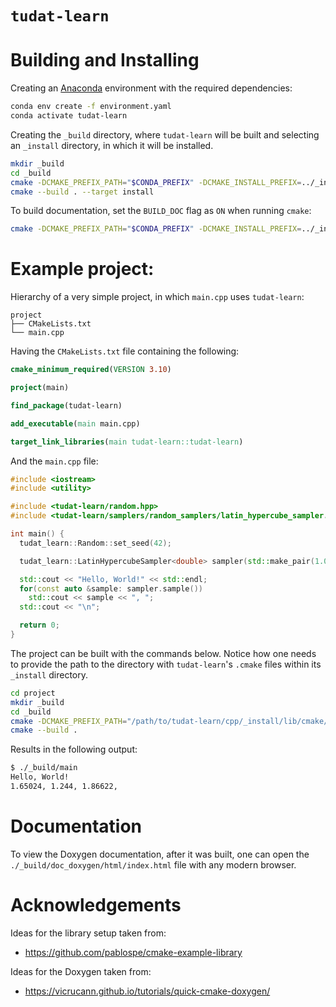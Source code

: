 # `tudat-learn`

# Building and Installing

Creating an [Anaconda](https://docs.anaconda.com/anaconda/install/index.html) environment with the required dependencies:

```bash
conda env create -f environment.yaml
conda activate tudat-learn
```


Creating the `_build` directory, where `tudat-learn` will be built and selecting an `_install` directory, in which it will be installed.
```bash
mkdir _build
cd _build
cmake -DCMAKE_PREFIX_PATH="$CONDA_PREFIX" -DCMAKE_INSTALL_PREFIX=../_install ..
cmake --build . --target install
```

To build documentation, set the `BUILD_DOC` flag as `ON` when running `cmake`:
```bash
cmake -DCMAKE_PREFIX_PATH="$CONDA_PREFIX" -DCMAKE_INSTALL_PREFIX=../_install -DBUILD_DOC=ON ..
```

# Example project:

Hierarchy of a very simple project, in which `main.cpp` uses `tudat-learn`:
```
project
├── CMakeLists.txt
└── main.cpp
```

Having the `CMakeLists.txt` file containing the following:
```cmake
cmake_minimum_required(VERSION 3.10)

project(main)

find_package(tudat-learn)

add_executable(main main.cpp)

target_link_libraries(main tudat-learn::tudat-learn)
```

And the `main.cpp` file:
```cpp
#include <iostream>
#include <utility>

#include <tudat-learn/random.hpp>
#include <tudat-learn/samplers/random_samplers/latin_hypercube_sampler.hpp>

int main() {
  tudat_learn::Random::set_seed(42);

  tudat_learn::LatinHypercubeSampler<double> sampler(std::make_pair(1.0,2.0), 3);

  std::cout << "Hello, World!" << std::endl;
  for(const auto &sample: sampler.sample())
    std::cout << sample << ", ";
  std::cout << "\n";

  return 0;
}
```


The project can be built with the commands below. Notice how one needs to provide the path to the directory with `tudat-learn`'s `.cmake` files within its `_install` directory.
```bash
cd project
mkdir _build
cd _build
cmake -DCMAKE_PREFIX_PATH="/path/to/tudat-learn/cpp/_install/lib/cmake/tudat-learn" ..
cmake --build . 
```

Results in the following output:
```bash
$ ./_build/main
Hello, World!
1.65024, 1.244, 1.86622, 
```

# Documentation

To view the Doxygen documentation, after it was built, one can open the `./_build/doc_doxygen/html/index.html` file with any modern browser.

# Acknowledgements

Ideas for the library setup taken from:
- https://github.com/pablospe/cmake-example-library


Ideas for the Doxygen taken from:
- https://vicrucann.github.io/tutorials/quick-cmake-doxygen/